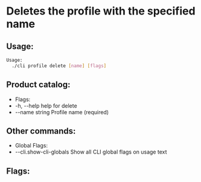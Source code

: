 # Deletes the profile with the specified name

## Usage:
```bash
Usage:
  ./cli profile delete [name] [flags]
```

## Product catalog:
- Flags:
- -h, --help          help for delete
- --name string   Profile name (required)

## Other commands:
- Global Flags:
- --cli.show-cli-globals   Show all CLI global flags on usage text

## Flags:
```bash

```

